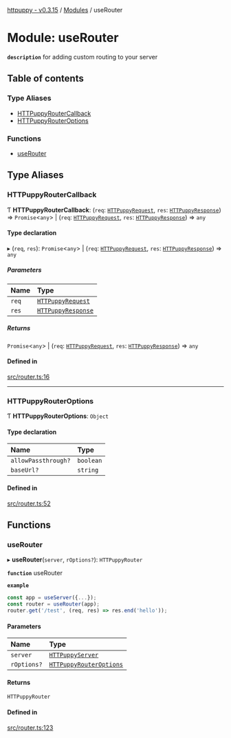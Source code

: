 [httpuppy - v0.3.15](../README.md) / [Modules](../modules.md) / useRouter

# Module: useRouter

**`description`** for adding custom routing to your server

## Table of contents

### Type Aliases

- [HTTPuppyRouterCallback](useRouter.md#httpuppyroutercallback)
- [HTTPuppyRouterOptions](useRouter.md#httpuppyrouteroptions)

### Functions

- [useRouter](useRouter.md#userouter)

## Type Aliases

### HTTPuppyRouterCallback

Ƭ **HTTPuppyRouterCallback**: (`req`: [`HTTPuppyRequest`](../interfaces/useServer.HTTPuppyRequest.md), `res`: [`HTTPuppyResponse`](../interfaces/useServer.HTTPuppyResponse.md)) => `Promise`<`any`\> \| (`req`: [`HTTPuppyRequest`](../interfaces/useServer.HTTPuppyRequest.md), `res`: [`HTTPuppyResponse`](../interfaces/useServer.HTTPuppyResponse.md)) => `any`

#### Type declaration

▸ (`req`, `res`): `Promise`<`any`\> \| (`req`: [`HTTPuppyRequest`](../interfaces/useServer.HTTPuppyRequest.md), `res`: [`HTTPuppyResponse`](../interfaces/useServer.HTTPuppyResponse.md)) => `any`

##### Parameters

| Name | Type |
| :------ | :------ |
| `req` | [`HTTPuppyRequest`](../interfaces/useServer.HTTPuppyRequest.md) |
| `res` | [`HTTPuppyResponse`](../interfaces/useServer.HTTPuppyResponse.md) |

##### Returns

`Promise`<`any`\> \| (`req`: [`HTTPuppyRequest`](../interfaces/useServer.HTTPuppyRequest.md), `res`: [`HTTPuppyResponse`](../interfaces/useServer.HTTPuppyResponse.md)) => `any`

#### Defined in

[src/router.ts:16](https://github.com/abschill/httpuppy/blob/eb6f9e3/src/router.ts#L16)

___

### HTTPuppyRouterOptions

Ƭ **HTTPuppyRouterOptions**: `Object`

#### Type declaration

| Name | Type |
| :------ | :------ |
| `allowPassthrough?` | `boolean` |
| `baseUrl?` | `string` |

#### Defined in

[src/router.ts:52](https://github.com/abschill/httpuppy/blob/eb6f9e3/src/router.ts#L52)

## Functions

### useRouter

▸ **useRouter**(`server`, `rOptions?`): `HTTPuppyRouter`

**`function`** useRouter

**`example`**
```javascript
const app = useServer({...});
const router = useRouter(app);
router.get('/test', (req, res) => res.end('hello'));
```

#### Parameters

| Name | Type |
| :------ | :------ |
| `server` | [`HTTPuppyServer`](../interfaces/useServer.HTTPuppyServer.md) |
| `rOptions?` | [`HTTPuppyRouterOptions`](useRouter.md#httpuppyrouteroptions) |

#### Returns

`HTTPuppyRouter`

#### Defined in

[src/router.ts:123](https://github.com/abschill/httpuppy/blob/eb6f9e3/src/router.ts#L123)

